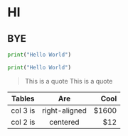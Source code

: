  # HI

## BYE

```python
print("Hello World")
```

```python
print("Hello World")
```

> This is a quote
> This is a quote


| Tables        | Are           | Cool  |
| ------------- |:-------------:| -----:|
| col 3 is      | right-aligned | $1600 |
| col 2 is      | centered      |   $12 |
